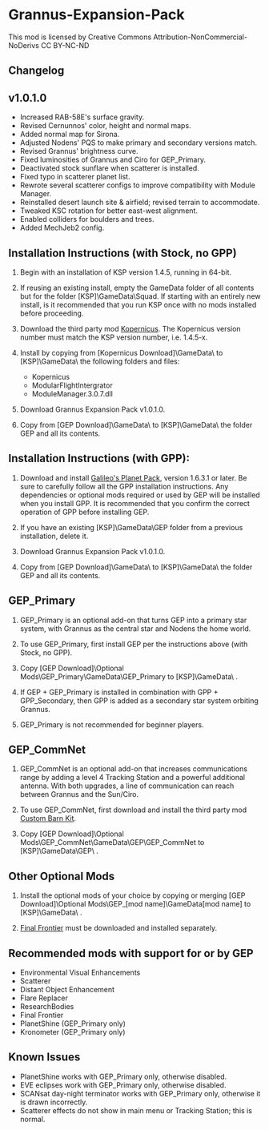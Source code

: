 ﻿# Grannus-Expansion-Pack

This mod is licensed by Creative Commons Attribution-NonCommercial-NoDerivs
CC BY-NC-ND

## Changelog
## v1.0.1.0

* Increased RAB-58E's surface gravity.
* Revised Cernunnos' color, height and normal maps.
* Added normal map for Sirona.
* Adjusted Nodens' PQS to make primary and secondary versions match.
* Revised Grannus' brightness curve.
* Fixed luminosities of Grannus and Ciro for GEP_Primary.
* Deactivated stock sunflare when scatterer is installed.
* Fixed typo in scatterer planet list.
* Rewrote several scatterer configs to improve compatibility with Module Manager.
* Reinstalled desert launch site & airfield; revised terrain to accommodate.
* Tweaked KSC rotation for better east-west alignment.
* Enabled colliders for boulders and trees.
* Added MechJeb2 config.

## Installation Instructions (with Stock, no GPP)

1. Begin with an installation of KSP version 1.4.5, running in 64-bit.

2. If reusing an existing install, empty the GameData folder of all contents but for the folder [KSP]\GameData\Squad\. If starting with an entirely new install, is it recommended that you run KSP once with no mods installed before proceeding.

3. Download the third party mod [Kopernicus](https://github.com/Kopernicus/Kopernicus/releases/). The Kopernicus version number must match the KSP version number, i.e. 1.4.5-x.

4. Install by copying from [Kopernicus Download]\GameData\ to [KSP]\GameData\ the following folders and files:  
   * Kopernicus
   * ModularFlightIntergrator
   * ModuleManager.3.0.7.dll

5. Download Grannus Expansion Pack v1.0.1.0.

6. Copy from [GEP Download]\GameData\ to [KSP]\GameData\ the folder GEP and all its contents.

## Installation Instructions (with GPP):

1.  Download and install [Galileo's Planet Pack](https://github.com/Galileo88/Galileos-Planet-Pack/releases), version 1.6.3.1 or later. Be sure to carefully follow all the GPP installation instructions. Any dependencies or optional mods required or used by GEP will be installed when you install GPP. It is recommended that you confirm the correct operation of GPP before installing GEP.

2. If you have an existing [KSP]\GameData\GEP folder from a previous installation, delete it. 

3. Download Grannus Expansion Pack v1.0.1.0.

4. Copy from [GEP Download]\GameData\ to [KSP]\GameData\ the folder GEP and all its contents.

## GEP_Primary

1. GEP_Primary is an optional add-on that turns GEP into a primary star system, with Grannus as the central star and Nodens the home world.

2. To use GEP_Primary, first install GEP per the instructions above (with Stock, no GPP).

3. Copy [GEP Download]\Optional Mods\GEP_Primary\GameData\GEP_Primary to [KSP]\GameData\ .

4. If GEP + GEP_Primary is installed in combination with GPP + GPP_Secondary, then GPP is added as a secondary star system orbiting Grannus.

5. GEP_Primary is not recommended for beginner players.

## GEP_CommNet

1. GEP_CommNet is an optional add-on that increases communications range by adding a level 4 Tracking Station and a powerful additional antenna. With both upgrades, a line of communication can reach between Grannus and the Sun/Ciro.

2. To use GEP_CommNet, first download and install the third party mod [Custom Barn Kit](https://ksp.sarbian.com/jenkins/job/CustomBarnKit/).

3. Copy [GEP Download]\Optional Mods\GEP_CommNet\GameData\GEP\GEP_CommNet to [KSP]\GameData\GEP\ .

## Other Optional Mods

1. Install the optional mods of your choice by copying or merging [GEP Download]\Optional Mods\GEP_[mod name]\GameData\[mod name] to [KSP]\GameData\ .

2. [Final Frontier](https://spacedock.info/mod/580/Final%20Frontier) must be downloaded and installed separately.

## Recommended mods with support for or by GEP

  * Environmental Visual Enhancements
  * Scatterer
  * Distant Object Enhancement
  * Flare Replacer
  * ResearchBodies
  * Final Frontier
  * PlanetShine (GEP_Primary only)
  * Kronometer (GEP_Primary only)

## Known Issues

  * PlanetShine works with GEP_Primary only, otherwise disabled.
  * EVE eclipses work with GEP_Primary only, otherwise disabled.
  * SCANsat day-night terminator works with GEP_Primary only, otherwise it is drawn incorrectly.
  * Scatterer effects do not show in main menu or Tracking Station; this is normal.